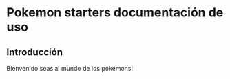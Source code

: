 #   Pokemon starters documentación de uso
##  Introducción
    
Bienvenido seas al mundo de los pokemons!





